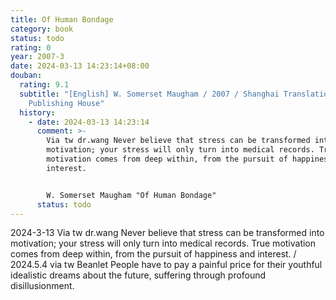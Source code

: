```yaml
---
title: Of Human Bondage
category: book
status: todo
rating: 0
year: 2007-3
date: 2024-03-13 14:23:14+08:00
douban:
  rating: 9.1
  subtitle: "[English] W. Somerset Maugham / 2007 / Shanghai Translation
    Publishing House"
  history:
    - date: 2024-03-13 14:23:14
      comment: >-
        Via tw dr.wang Never believe that stress can be transformed into
        motivation; your stress will only turn into medical records. True
        motivation comes from deep within, from the pursuit of happiness and
        interest.


        W. Somerset Maugham "Of Human Bondage"
      status: todo
---
```


2024-3-13 Via tw dr.wang Never believe that stress can be transformed into motivation; your stress will only turn into medical records. True motivation comes from deep within, from the pursuit of happiness and interest. / 2024.5.4 via tw Beanlet People have to pay a painful price for their youthful idealistic dreams about the future, suffering through profound disillusionment.
